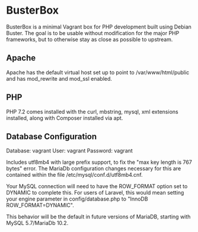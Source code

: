 # BusterBox

BusterBox is a minimal Vagrant box for PHP development built using Debian
Buster. The goal is to be usable without modification for the major PHP
frameworks, but to otherwise stay as close as possible to upstream.

## Apache

Apache has the default virtual host set up to point to /var/www/html/public and
has mod_rewrite and mod_ssl enabled.

## PHP

PHP 7.2 comes installed with the curl, mbstring, mysql, xml extensions installed,
along with Composer installed via apt.

## Database Configuration

Database: vagrant
User: vagrant
Password: vagrant

Includes utf8mb4 with large prefix support, to fix the "max key length is 767
bytes" error. The MariaDb configuration changes necessary for this are
contained within the file /etc/mysql/conf.d/utf8mb4.cnf.

Your MySQL connection will need to have the ROW_FORMAT option set to DYNAMIC to
complete this. For users of Laravel, this would mean setting your engine parameter
in config/database.php to "InnoDB ROW_FORMAT=DYNAMIC".

This behavior will be the default in future versions of MariaDB, starting with
MySQL 5.7/MariaDb 10.2.


